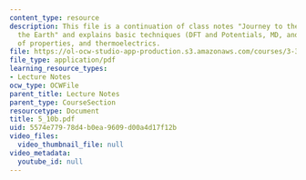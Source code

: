 ```yaml
---
content_type: resource
description: This file is a continuation of class notes "Journey to the Centre of
  the Earth" and explains basic techniques (DFT and Potentials, MD, and MC), theory
  of properties, and thermoelectrics.
file: https://ol-ocw-studio-app-production.s3.amazonaws.com/courses/3-320-atomistic-computer-modeling-of-materials-sma-5107-spring-2005/5574e77978d4b0ea9609d00a4d17f12b_5_10b.pdf
file_type: application/pdf
learning_resource_types:
- Lecture Notes
ocw_type: OCWFile
parent_title: Lecture Notes
parent_type: CourseSection
resourcetype: Document
title: 5_10b.pdf
uid: 5574e779-78d4-b0ea-9609-d00a4d17f12b
video_files:
  video_thumbnail_file: null
video_metadata:
  youtube_id: null
---
```

